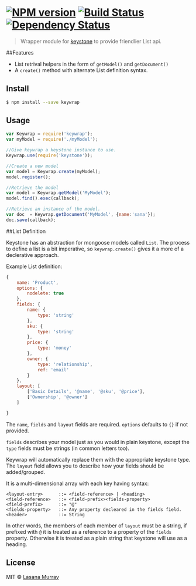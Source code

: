 
#  [![NPM version][npm-image]][npm-url] [![Build Status][travis-image]][travis-url] [![Dependency Status][daviddm-url]][daviddm-image]

> Wrapper module for [keystone](http://keystonejs.com) to provide friendlier List api.

##Features
* List retrival helpers in the form of `getModel()` and `getDocument()`
* A `create()` method with alternate List definition syntax.

## Install

```sh
$ npm install --save keywrap
```

## Usage

```js
var Keywrap = require('keywrap');
var myModel = require('./myModel');

//Give keywrap a keystone instance to use.
Keywrap.use(require('keystone'));

//Create a new model
var model = Keywrap.create(myModel);
model.register();

//Retrieve the model 
var model = Keywrap.getModel('MyModel');
model.find().exec(callback);

//Retrieve an instance of the model.
var doc  = Keywrap.getDocument('MyModel', {name:'sana'});
doc.save(callback);

```

##List Definition

Keystone has an abstraction for mongoose models called `List`. The process to define a list is a bit imperative,
so `keywrap.create()` gives it a more of a declerative
approach.

Example List definition:

```javascript
{
	name: 'Product',
	options: {
		nodelete: true
	},
	fields: {
		name: {
			type: 'string'
		},
		sku: {
			type: 'string'
		},
		price: {
			type: 'money'
		},
		owner: {
			type: 'relationship',
			ref: 'email'
		}
	},
	layout: [
		['Basic Details', '@name', '@sku', '@price'],
		['Ownership', '@owner']
	]

}


```

The `name`, `fields` and `layout` fields are required. `options` defaults to `{}` if not provided.

`fields` describes your model just as you would in 
plain keystone, except the `type` fields must be strings (in common letters too).

Keywrap will automatically replace them with the appropriate keystone type. The `layout` field allows you
to describe how your fields should be added/grouped.

It is a multi-dimensional array with each key having syntax:

    <layout-entry>      ::= <field-reference> | <heading>
    <field-reference>   ::= <field-prefix><fields-property>
    <field-prefix>      ::= "@"
    <fields-property>   ::= Any property decleared in the fields field.
    <header>            ::= String
 

In other words, the members of each member of `layout`
must be a string, if prefixed with `@` it is treated as a reference to a property of the `fields` property. Otherwise it is treated as a plain string that keystone
will use as a heading.



## License

MIT © [Lasana Murray](http://trinistorm.org)


[npm-url]: https://npmjs.org/package/keywrap
[npm-image]: https://badge.fury.io/js/keywrap.svg
[travis-url]: https://travis-ci.org/metasansana/keywrap
[travis-image]: https://travis-ci.org/metasansana/keywrap.svg?branch=master
[daviddm-url]: https://david-dm.org/metasansana/keywrap.svg?theme=shields.io
[daviddm-image]: https://david-dm.org/metasansana/keywrap
